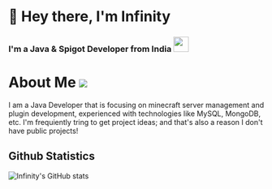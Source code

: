 
<h1>👋 Hey there, I'm Infinity</h1>
<h3>I'm a Java & Spigot Developer from India <img src="https://seeklogo.com/images/I/Indian_Flag-logo-19B702FA68-seeklogo.com.png" width="30px"></h3>

# About Me ![](https://visitor-badge.laobi.icu/badge?page_id=Ixf1nity.Ixf1nity&style=for-the-badge)
I am a Java Developer that is focusing on minecraft server management and plugin development, experienced with technologies like MySQL, MongoDB, etc.
I'm frequiently tring to get project ideas; and that's also a reason I don't have public projects!

##
## Github Statistics
![Infinity's GitHub stats](https://github-readme-stats.vercel.app/api?username=Ixf1nity&show_icons=true)
